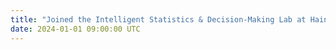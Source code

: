 ```yaml
---
title: "Joined the Intelligent Statistics & Decision-Making Lab at Hainan University to conduct research on wind power"
date: 2024-01-01 09:00:00 UTC
---
```

